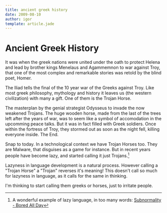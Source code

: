 ```yaml
---
title: ancient greek history
date: 2009-08-10
author: igor
template: article.jade
---
```


# Ancient Greek History

It was when the greek nations were united under the oath to protect Helena and lead by brother kings Menelaus and Agammemnon to war against Troy, that one of the most complex and remarkable stories was retold by the blind poet, Homer.

The Iliad tells the final of the 10 year war of the Greeks against Troy. Like most greek philosophy, mythology and history it leaves us (the western civilization) with many a gift. One of them is the Trojan Horse.

The masterplan by the genial strategist Odysseus to invade the now weakened Trojans. The huge wooden horse, made from the last of the trees left after the years of war, was to seem like a symbol of accomodation in the upcomming peace talks. But it was in fact filled with Greek soldiers. Once within the fortress of Troy, they stormed out as soon as the night fell, killing everyone inside. The End.

Snap to today. In a technological context we have Trojan Horses too. They are Malware, that disguises as a game for instance. But in recent years people have become lazy, and started calling it just Trojans.[^1]

Lazyness in language development is a natural process. However calling a "Trojan Horse" a "Trojan" reverses it's meaning! This doesn't call so much for lazyness in language, as it calls for the same in thinking.

I'm thinking to start calling them greeks or horses, just to irritate people.

[^1]: A wonderful example of lazy language, in too many words: [Subnormality - Bored All Day](http://www.viruscomix.com/page490.html "Thus misspoke Zaratustra")
